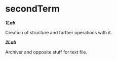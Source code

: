 # secondTerm

***1Lab***

Creation of structure and further operations with it.

***2Lab***

Archiver and opposite stuff for text file.

